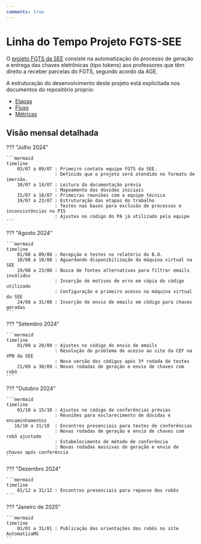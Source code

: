 ```yaml
---
comments: true
---
```


# Linha do Tempo Projeto FGTS-SEE

O [projeto FGTS da SEE](https://github.com/automatiza-mg/projeto-see-fgts) consiste na automatização do processo de geração e entrega das chaves eletrônicas (tipo tokens) aos professores que têm direito a receber parcelas do FGTS, segundo acordo da AGE. 

A estruturação do desenvolvimento deste projeto está explicitada nos documentos do repositório próprio:  

- [Etapas](https://github.com/automatiza-mg/projeto-see-fgts/blob/main/etapas.md)
- [Fluxo](https://github.com/automatiza-mg/projeto-see-fgts/blob/main/fluxo.md)
- [Métricas](https://github.com/automatiza-mg/projeto-see-fgts/blob/main)


## Visão mensal detalhada

??? "Julho 2024"

    ```mermaid
    timeline
        03/07 a 09/07 : Primeiro contato equipe FGTS da SEE.
                      : Definido que o projeto será atendido no formato de imersão.
        10/07 a 14/07 : Leitura da documentação prévia
                      : Mapeamento das dúvidas iniciais
        15/07 a 18/07 : Primeiras reuniões com a equipe técnica
        19/07 a 23/07 : Estruturação das etapas do trabalho
                      : Testes nas bases para exclusão de processos e inconsistências no PIS
                      : Ajustes no código do PA já utilizado pela equipe 
    ```

??? "Agosto 2024"

    ```mermaid
    timeline
        01/08 a 09/08 : Recepção e testes no relatório do B.O.
        10/08 a 18/08 : Aguardando disponibilização da máquina virtual na SEE
        19/08 a 23/08 : Busca de fontes alternativas para filtrar emails inválidos
                      : Inserção de motivos de erro em cópia do código utilizado
                      : Configuração e primeiro acesso na máquina virtual da SEE
        24/08 a 31/08 : Inserção de envio de emails em código para chaves geradas              
    ```
??? "Setembro 2024"

    ```mermaid
    timeline
        01/09 a 20/09 : Ajustes no código do envio de emails
                      : Resolução do problema de acesso ao site da CEF na VPN da SEE
                      : Nova versão dos códigos após 3ª rodada de testes
        21/09 a 30/09 : Novas rodadas de geração e envio de chaves com robô
    ```
??? "Outubro 2024"

    ```mermaid
    timeline
        01/10 a 15/10 : Ajustes no código de conferências prévias
                      : Reuniões para esclarecimento de dúvidas e encaminhamentos 
       16/10 a 31/10  : Encontros presenciais para testes de conferências
                      : Novas rodadas de geração e envio de chaves com robô ajustado
                      : Estabelecimento de método de conferência
                      : Novas rodadas massivas de geração e envio de chaves após conferência   
    ```
 ??? "Dezembro 2024"

    ```mermaid
    timeline
        01/12 a 31/12 : Encontros presenciais para repasse dos robôs 
    ```
??? "Janeiro de 2025"

    ```mermaid
    timeline
        01/01 a 31/01 : Publicação das orientações dos robôs no site AutomatizaMG 
    ``
